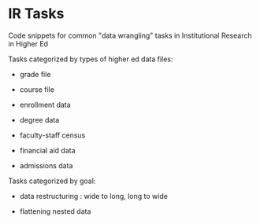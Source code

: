 # IR Tasks  

Code snippets for common "data wrangling" tasks in Institutional Research in Higher Ed  

Tasks categorized by types of higher ed data files:  

- grade file  

- course file  

- enrollment data  

- degree data

- faculty-staff census

- financial aid data

- admissions data  

    
Tasks categorized by goal:  

- data restructuring : wide to long, long to wide     

- flattening nested data       
